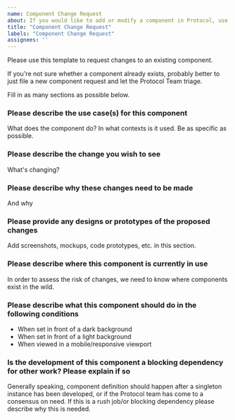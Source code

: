 ```yaml
---
name: Component Change Request
about: If you would like to add or modify a component in Protocol, use this template
title: "Component Change Request"
labels: "Component Change Request"
assignees: ''
---
```


Please use this template to request changes to an existing component.

If you're not sure whether a component already exists,
probably better to just file a new component request and let the Protocol Team triage.

Fill in as many sections as possible below.

### Please describe the use case(s) for this component

What does the component do? In what contexts is it used. Be as specific as possible.

### Please describe the change you wish to see

What's changing?

### Please describe why these changes need to be made

And why

### Please provide any designs or prototypes of the proposed changes

Add screenshots, mockups, code prototypes, etc. in this section.

### Please describe where this component is currently in use

In order to assess the risk of changes, we need to know where components exist in the wild.

### Please describe what this component should do in the following conditions

* When set in front of a dark background
* When set in front of a light background
* When viewed in a mobile/responsive viewport

### Is the development of this component a blocking dependency for other work? Please explain if so

Generally speaking, component definition should happen after a singleton instance has been developed,
or if the Protocol team has come to a consensus on need. If this is a rush job/or blocking dependency
please describe why this is needed.


